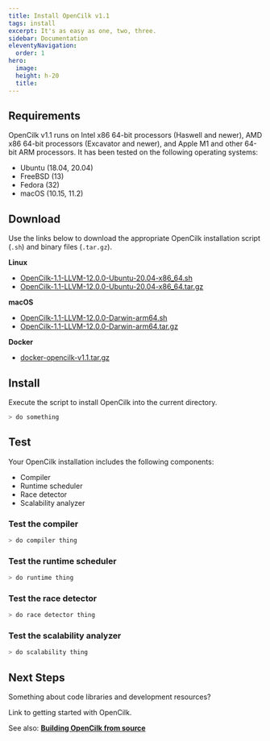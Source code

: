 ```yaml
---
title: Install OpenCilk v1.1
tags: install
excerpt: It's as easy as one, two, three.
sidebar: Documentation
eleventyNavigation:
  order: 1
hero:
  image: 
  height: h-20
  title: 
---
```


## Requirements

OpenCilk v1.1 runs on Intel x86 64-bit processors (Haswell and newer), AMD x86 64-bit processors (Excavator and newer), and Apple M1 and other 64-bit ARM processors. It has been tested on the following operating systems:
 - Ubuntu (18.04, 20.04)
 - FreeBSD (13)
 - Fedora (32)
 - macOS (10.15, 11.2)

## Download

Use the links below to download the appropriate OpenCilk installation script (<code>.sh</code>) and binary files (<code>.tar.gz</code>).

**Linux**
 - [OpenCilk-1.1-LLVM-12.0.0-Ubuntu-20.04-x86_64.sh](https://github.com/OpenCilk/opencilk-project/releases/download/opencilk%2Fv1.1/OpenCilk-1.1-LLVM-12.0.0-Ubuntu-20.04-x86_64.sh)
 - [OpenCilk-1.1-LLVM-12.0.0-Ubuntu-20.04-x86_64.tar.gz](https://github.com/OpenCilk/opencilk-project/releases/download/opencilk%2Fv1.1/OpenCilk-1.1-LLVM-12.0.0-Ubuntu-20.04-x86_64.tar.gz)

**macOS**
 - [OpenCilk-1.1-LLVM-12.0.0-Darwin-arm64.sh](https://github.com/OpenCilk/opencilk-project/releases/download/opencilk%2Fv1.1/OpenCilk-1.1-LLVM-12.0.0-Darwin-arm64.sh)
 - [OpenCilk-1.1-LLVM-12.0.0-Darwin-arm64.tar.gz](https://github.com/OpenCilk/opencilk-project/releases/download/opencilk%2Fv1.1/OpenCilk-1.1-LLVM-12.0.0-Darwin-arm64.tar.gz)

**Docker**
 - [docker-opencilk-v1.1.tar.gz](https://github.com/OpenCilk/opencilk-project/releases/download/opencilk%2Fv1.1/docker-opencilk-v1.1.tar.gz)

## Install

Execute the script to install OpenCilk into the current directory.

```bash
> do something
```

## Test

Your OpenCilk installation includes the following components:

 - Compiler
 - Runtime scheduler
 - Race detector
 - Scalability analyzer

### Test the compiler

```bash
> do compiler thing
```

### Test the runtime scheduler

```bash
> do runtime thing
```

### Test the race detector

```bash
> do race detector thing
```

### Test the scalability analyzer

```bash
> do scalability thing
```

## Next Steps

Something about code libraries and development resources?

Link to getting started with OpenCilk.


See also: **[Building OpenCilk from source](../building-opencilk-from-source)**
